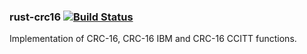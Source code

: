 ### rust-crc16 [![Build Status](https://travis-ci.org/blackbeam/rust-crc16.svg?branch=master)](https://travis-ci.org/blackbeam/rust-crc16)

Implementation of CRC-16, CRC-16 IBM and CRC-16 CCITT functions.

